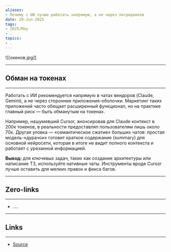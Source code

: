 ```yaml
---
aliases: 
- Почему с ИИ лучше работать напрямую, а не через посредников 
date: 29-Jun-2025
tags:
- 2025/May
- .
topics:
- .
---
```

![[окенов.jpg]]

-----
##  Обман на токенах 
-----
Работать с ИИ рекомендуется напрямую в чатах вендоров (Claude, Gemini), а не через сторонние приложения-оболочки. Маркетинг таких приложений часто обещает расширенный функционал, но на практике главный риск — быть обманутым на токенах.

Например, нашумевший Cursor, анонсировав для Claude контекст в 200к токенов, в реальности предоставлял пользователям лишь около 70к. Другая уловка — «семантическое сжатие» больших чатов: простая модель-«дурачок» готовит краткое содержание (summary) для основной нейросети, которая в итоге не видит полного контекста и работает с урезанной информацией.

**Вывод:** для ключевых задач, таких как создание архитектуры или написание ТЗ, используйте нативные чаты. Инструменты вроде Cursor лучше оставить для мелких правок и фикса багов.

---
## Zero-links
---
- ....

---
## Links
---
- [Source](https://t.me/turboproject/1674)